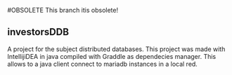 #OBSOLETE
This branch itis obsolete!

## investorsDDB
A project for the subject distributed databases. This project was made with IntellijiDEA in java compiled with Graddle as dependecies manager. This allows to a java client connect to mariadb instances in a local red. 

